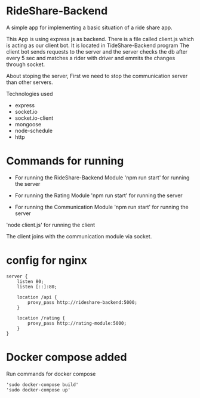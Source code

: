 # RideShare-Backend

A simple app for implementing a basic situation of a ride share app.

This App is using express js  as backend. 
There is a file called client.js which is acting as our client bot. It is located in TideShare-Backend program 
The client bot sends requests to the server and the server checks the db after every 5 sec and matches 
a rider with driver and emmits the changes through socket.

About stoping the server, First we need to stop the communication server than other servers.

Technologies used

* express
* socket.io
* socket.io-client
* mongoose
* node-schedule
* http

# Commands for running

* For running the RideShare-Backend Module
  'npm run start' for running the server 

* For running the Rating Module
  'npm run start' for running the server

* For running the Communication Module
  'npm run start' for running the server

'node client.js' for running the client

The client joins with the communication module via socket.

# config for nginx 

  	server {
		listen 80;
		listen [::]:80;
		
		location /api {
			proxy_pass http://rideshare-backend:5000;
		}
		
		location /rating {
			proxy_pass http://rating-module:5000;
		}
	}

# Docker compose added

Run commands for docker compose

	'sudo docker-compose build'
	'sudo docker-compose up'


